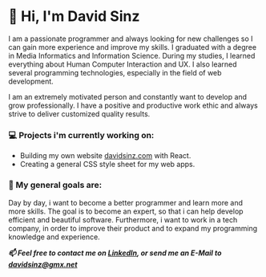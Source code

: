 # 👋 Hi, I'm David Sinz

I am a passionate programmer and always looking for new challenges so I can gain more experience and improve my skills. I graduated with a degree in Media Informatics and Information Science. During my studies, I learned everything about Human Computer Interaction and UX. I also learned several programming technologies, especially in the field of web development. 

I am an extremely motivated person and constantly want to develop and grow professionally. I have a positive and productive work ethic and always strive to deliver customized quality results. 

### 💻 Projects i'm currently working on:

- Building my own website [davidsinz.com](http://davidsinz.com/) with React.
- Creating a general CSS style sheet for my web apps.

### 🎯 My general goals are:

Day by day, i want to become a better programmer and learn more and more skills. The goal is to become an expert, so that i can help develop efficient and beautiful software. Furthermore, i want to work in a tech company, in order to improve their product and to expand my programming knowledge and experience. 

***📫 Feel free to contact me on [LinkedIn](https://www.linkedin.com/in/david-sinz-492170202/), or send me an E-Mail to [davidsinz@gmx.net](mailto:davidsinz@gmx.net)***


